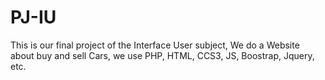 # PJ-IU
This is our final project of the Interface User subject, We do a Website about buy and sell Cars, we use PHP, HTML, CCS3, JS, Boostrap, Jquery, etc.


